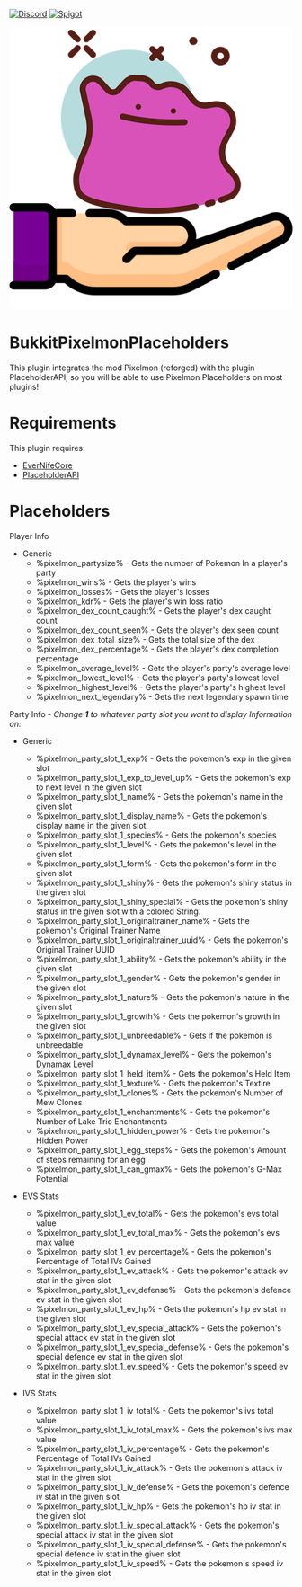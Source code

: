 [![Discord](https://img.shields.io/discord/899151012290498620.svg?label=discord&logo=discord)](https://discord.petrus.dev/)
[![Spigot](https://img.shields.io/spiget/downloads/105174?label=Spigot%20Downloads&logo=data%3Aimage%2Fpng%3Bbase64%2CiVBORw0KGgoAAAANSUhEUgAAABAAAAAQBAMAAADt3eJSAAAABGdBTUEAALGPC%2FxhBQAAACBjSFJNAAB6JgAAgIQAAPoAAACA6AAAdTAAAOpgAAA6mAAAF3CculE8AAAAElBMVEUAAAAAAAD%2F0ADi6D86Ruj%2F%2F%2F%2BilASZAAAAAXRSTlMAQObYZgAAAAFiS0dEBfhv6ccAAAAHdElNRQfmBRoTHQ%2BKPgYQAAAAAW9yTlQBz6J3mgAAAFBJREFUCNdljdERgDAIQ8OdAxicgHQCZQH3n0raWn98P7y7QADAYkfHiInFK4yZwLWkTaHy7IPeMupOUkvVFiu5XL3hyLAhRsK%2FzvVlu%2F%2FyAL5yBqQb5SdrAAAAJXRFWHRkYXRlOmNyZWF0ZQAyMDIyLTA1LTI2VDE5OjI5OjEzKzAwOjAw2Eq4fQAAACV0RVh0ZGF0ZTptb2RpZnkAMjAyMi0wNS0yNlQxOToyOToxMyswMDowMKkXAMEAAAAASUVORK5CYII%3D)](https://www.spigotmc.org/resources/105174/)

<p align="center">
  <img src="icon/icon.png" />
</p>

# BukkitPixelmonPlaceholders

This plugin integrates the mod Pixelmon (reforged) with the plugin PlaceholderAPI, so you will be able to use Pixelmon Placeholders on most plugins!

# Requirements

This plugin requires:
- [EverNifeCore](https://github.com/evernife/EverNifeCore)
- [PlaceholderAPI](https://www.spigotmc.org/resources/placeholderapi.6245/)

# Placeholders

Player Info
- Generic
    - %pixelmon_partysize% - Gets the number of Pokemon In a player's party
    - %pixelmon_wins% - Gets the player's wins
    - %pixelmon_losses% - Gets the player's losses
    - %pixelmon_kdr% - Gets the player's win loss ratio
    - %pixelmon_dex_count_caught% - Gets the player's dex caught count
    - %pixelmon_dex_count_seen% - Gets the player's dex seen count
    - %pixelmon_dex_total_size% - Gets the total size of the dex
    - %pixelmon_dex_percentage% - Gets the player's dex completion percentage
    - %pixelmon_average_level% - Gets the player's party's average level
    - %pixelmon_lowest_level% - Gets the player's party's lowest level
    - %pixelmon_highest_level% - Gets the player's party's highest level
    - %pixelmon_next_legendary% - Gets the next legendary spawn time



Party Info - *Change **1** to whatever party slot you want to display Information on:*

- Generic
    - %pixelmon_party_slot_1_exp% - Gets the pokemon's exp in the given slot
    - %pixelmon_party_slot_1_exp_to_level_up% - Gets the pokemon's exp to next level in the given slot
    - %pixelmon_party_slot_1_name% - Gets the pokemon's name in the given slot
    - %pixelmon_party_slot_1_display_name% - Gets the pokemon's display name in the given slot
    - %pixelmon_party_slot_1_species% - Gets the pokemon's species
    - %pixelmon_party_slot_1_level% - Gets the pokemon's level in the given slot
    - %pixelmon_party_slot_1_form% - Gets the pokemon's form in the given slot
    - %pixelmon_party_slot_1_shiny% - Gets the pokemon's shiny status in the given slot
    - %pixelmon_party_slot_1_shiny_special% - Gets the pokemon's shiny status in the given slot with a colored String.
    - %pixelmon_party_slot_1_originaltrainer_name% - Gets the pokemon's Original Trainer Name
    - %pixelmon_party_slot_1_originaltrainer_uuid% - Gets the pokemon's Original Trainer UUID
    - %pixelmon_party_slot_1_ability% - Gets the pokemon's ability in the given slot
    - %pixelmon_party_slot_1_gender% - Gets the pokemon's gender in the given slot
    - %pixelmon_party_slot_1_nature% - Gets the pokemon's nature in the given slot
    - %pixelmon_party_slot_1_growth% - Gets the pokemon's growth in the given slot
    - %pixelmon_party_slot_1_unbreedable% - Gets if the pokemon is unbreedable
    - %pixelmon_party_slot_1_dynamax_level% - Gets the pokemon's Dynamax Level
    - %pixelmon_party_slot_1_held_item% - Gets the pokemon's Held Item
    - %pixelmon_party_slot_1_texture% - Gets the pokemon's Textire
    - %pixelmon_party_slot_1_clones% - Gets the pokemon's Number of Mew Clones
    - %pixelmon_party_slot_1_enchantments% - Gets the pokemon's Number of Lake Trio Enchantments
    - %pixelmon_party_slot_1_hidden_power% - Gets the pokemon's Hidden Power
    - %pixelmon_party_slot_1_egg_steps% - Gets the pokemon's Amount of steps remaining for an egg
    - %pixelmon_party_slot_1_can_gmax% - Gets the pokemon's G-Max Potential


- EVS Stats
    - %pixelmon_party_slot_1_ev_total% - Gets the pokemon's evs total value
    - %pixelmon_party_slot_1_ev_total_max% - Gets the pokemon's evs max value
    - %pixelmon_party_slot_1_ev_percentage% - Gets the pokemon's Percentage of Total IVs Gained
    - %pixelmon_party_slot_1_ev_attack% - Gets the pokemon's attack ev stat in the given slot
    - %pixelmon_party_slot_1_ev_defense% - Gets the pokemon's defence ev stat in the given slot
    - %pixelmon_party_slot_1_ev_hp% - Gets the pokemon's hp ev stat in the given slot
    - %pixelmon_party_slot_1_ev_special_attack% - Gets the pokemon's special attack ev stat in the given slot
    - %pixelmon_party_slot_1_ev_special_defense% - Gets the pokemon's special defence ev stat in the given slot
    - %pixelmon_party_slot_1_ev_speed% - Gets the pokemon's speed ev stat in the given slot
- IVS Stats
    - %pixelmon_party_slot_1_iv_total% - Gets the pokemon's ivs total value
    - %pixelmon_party_slot_1_iv_total_max% - Gets the pokemon's ivs max value
    - %pixelmon_party_slot_1_iv_percentage% - Gets the pokemon's Percentage of Total IVs Gained
    - %pixelmon_party_slot_1_iv_attack% - Gets the pokemon's attack iv stat in the given slot
    - %pixelmon_party_slot_1_iv_defense% - Gets the pokemon's defence iv stat in the given slot
    - %pixelmon_party_slot_1_iv_hp% - Gets the pokemon's hp iv stat in the given slot
    - %pixelmon_party_slot_1_iv_special_attack% - Gets the pokemon's special attack iv stat in the given slot
    - %pixelmon_party_slot_1_iv_special_defense% - Gets the pokemon's special defence iv stat in the given slot
    - %pixelmon_party_slot_1_iv_speed% - Gets the pokemon's speed iv stat in the given slot
  